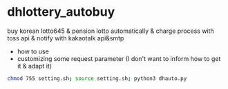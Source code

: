# dhlottery_autobuy
buy korean lotto645 &amp; pension lotto automatically &amp; charge process with toss api &amp; notify with kakaotalk api&amp;smtp

* how to use
* customizing some request parameter (I don't want to inform how to get it & adapt it)
```sh
chmod 755 setting.sh; source setting.sh; python3 dhauto.py
```

